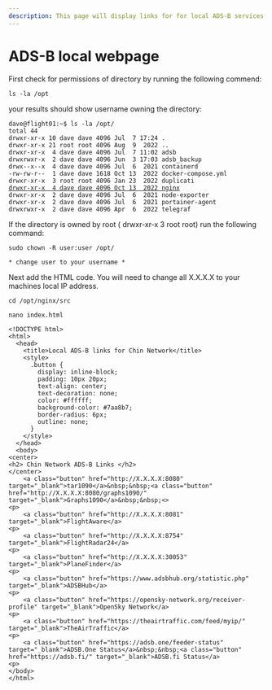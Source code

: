 ```yaml
---
description: This page will display links for for local ADS-B services.
---
```


# ADS-B local webpage



First check for permissions of directory by running the following commend:

```
ls -la /opt
```

your results should show username owning the directory:

<pre><code>dave@flight01:~$ ls -la /opt/
total 44
drwxr-xr-x 10 dave dave 4096 Jul  7 17:24 .
drwxr-xr-x 21 root root 4096 Aug  9  2022 ..
drwxr-xr-x  4 dave dave 4096 Jul  7 11:02 adsb
drwxrwxr-x  2 dave dave 4096 Jun  3 17:03 adsb_backup
drwx--x--x  4 dave dave 4096 Jul  6  2021 containerd
-rw-rw-r--  1 dave dave 1618 Oct 13  2022 docker-compose.yml
drwxr-xr-x  3 root root 4096 Jan 23  2022 duplicati
<a data-footnote-ref href="#user-content-fn-1">drwxr-xr-x  4 dave dave 4096 Oct 13  2022 nginx</a>
drwxr-xr-x  2 dave dave 4096 Jul  6  2021 node-exporter
drwxr-xr-x  2 dave dave 4096 Jul  6  2021 portainer-agent
drwxrwxr-x  2 dave dave 4096 Apr  6  2022 telegraf
</code></pre>

If the directory is owned by root ( drwxr-xr-x  3 root root) run the following command:

```
sudo chown -R user:user /opt/  

* change user to your username *
```

Next add the HTML code. You will need to change all X.X.X.X to your machines local IP address.

```
cd /opt/nginx/src
```

```
nano index.html
```

```
<!DOCTYPE html>
<html>
  <head>
    <title>Local ADS-B links for Chin Network</title>
    <style>
      .button {
        display: inline-block;
        padding: 10px 20px;
        text-align: center;
        text-decoration: none;
        color: #ffffff;
        background-color: #7aa8b7;
        border-radius: 6px;
        outline: none;
      }
    </style>
  </head>
  <body>
<center>
<h2> Chin Network ADS-B Links </h2>
</center>
    <a class="button" href="http://X.X.X.X:8080" target="_blank">tar1090</a>&nbsp;&nbsp;<a class="button" href="http://X.X.X.X:8080/graphs1090/" target="_blank">Graphs1090</a>&nbsp;&nbsp;<>
<p>
    <a class="button" href="http://X.X.X.X:8081" target="_blank">FlightAware</a>
<p>
    <a class="button" href="http://X.X.X.X:8754" target="_blank">FlightRadar24</a>
<p>
    <a class="button" href="http://X.X.X.X:30053" target="_blank">PlaneFinder</a>
<p>
    <a class="button" href="https://www.adsbhub.org/statistic.php" target="_blank">ADSBHub</a>
<p>
    <a class="button" href="https://opensky-network.org/receiver-profile" target="_blank">OpenSky Network</a>
<p>
    <a class="button" href="https://theairtraffic.com/feed/myip/" target="_blank">TheAirTraffic</a>
<p>
    <a class="button" href="https://adsb.one/feeder-status" target="_blank">ADSB.One Status</a>&nbsp;&nbsp;<a class="button" href="https://adsb.fi/" target="_blank">ADSB.fi Status</a>
<p>
</body>
</html>

```

[^1]: 
